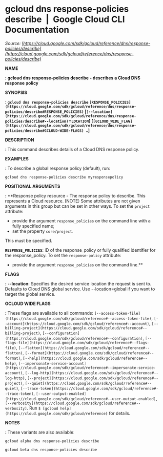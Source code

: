# gcloud dns response-policies describe  |  Google Cloud CLI Documentation

*Source: [https://cloud.google.com/sdk/gcloud/reference/dns/response-policies/describe](https://cloud.google.com/sdk/gcloud/reference/dns/response-policies/describe)*

**NAME**

: **gcloud dns response-policies describe - describes a Cloud DNS response policy**

**SYNOPSIS**

: **`gcloud dns response-policies describe` `[RESPONSE_POLICIES](https://cloud.google.com/sdk/gcloud/reference/dns/response-policies/describe#RESPONSE_POLICIES)` [`[--location](https://cloud.google.com/sdk/gcloud/reference/dns/response-policies/describe#--location)`=`LOCATION`] [`[GCLOUD_WIDE_FLAG](https://cloud.google.com/sdk/gcloud/reference/dns/response-policies/describe#GCLOUD-WIDE-FLAGS) …`]**

**DESCRIPTION**

: This command describes details of a Cloud DNS response policy.

**EXAMPLES**

: To describe a global response policy (default), run:

```
gcloud dns response-policies describe myresponsepolicy
```

**POSITIONAL ARGUMENTS**

: **Response policy resource - The response policy to describe. This represents a
Cloud resource. (NOTE) Some attributes are not given arguments in this group but
can be set in other ways.
To set the `project` attribute:

- provide the argument `response_policies` on the command line with a
fully specified name;
- set the property `core/project`.

This must be specified.

**`RESPONSE_POLICIES`**:
ID of the response_policy or fully qualified identifier for the response_policy.
To set the `response-policy` attribute:

- provide the argument `response_policies` on the command line.**

**FLAGS**

: **--location**:
Specifies the desired service location the request is sent to. Defaults to Cloud
DNS global service. Use --location=global if you want to target the global
service.

**GCLOUD WIDE FLAGS**

: These flags are available to all commands: `[--access-token-file](https://cloud.google.com/sdk/gcloud/reference#--access-token-file)`,
`[--account](https://cloud.google.com/sdk/gcloud/reference#--account)`, `[--billing-project](https://cloud.google.com/sdk/gcloud/reference#--billing-project)`,
`[--configuration](https://cloud.google.com/sdk/gcloud/reference#--configuration)`,
`[--flags-file](https://cloud.google.com/sdk/gcloud/reference#--flags-file)`,
`[--flatten](https://cloud.google.com/sdk/gcloud/reference#--flatten)`, `[--format](https://cloud.google.com/sdk/gcloud/reference#--format)`, `[--help](https://cloud.google.com/sdk/gcloud/reference#--help)`, `[--impersonate-service-account](https://cloud.google.com/sdk/gcloud/reference#--impersonate-service-account)`,
`[--log-http](https://cloud.google.com/sdk/gcloud/reference#--log-http)`,
`[--project](https://cloud.google.com/sdk/gcloud/reference#--project)`, `[--quiet](https://cloud.google.com/sdk/gcloud/reference#--quiet)`, `[--trace-token](https://cloud.google.com/sdk/gcloud/reference#--trace-token)`, `[--user-output-enabled](https://cloud.google.com/sdk/gcloud/reference#--user-output-enabled)`,
`[--verbosity](https://cloud.google.com/sdk/gcloud/reference#--verbosity)`.
Run `$ [gcloud help](https://cloud.google.com/sdk/gcloud/reference)` for details.

**NOTES**

: These variants are also available:

```
gcloud alpha dns response-policies describe
```

```
gcloud beta dns response-policies describe
```